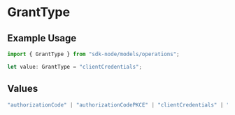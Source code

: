 # GrantType

## Example Usage

```typescript
import { GrantType } from "sdk-node/models/operations";

let value: GrantType = "clientCredentials";
```

## Values

```typescript
"authorizationCode" | "authorizationCodePKCE" | "clientCredentials" | "password"
```